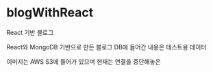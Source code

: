 # blogWithReact
React 기반 블로그

React와 MongoDB 기반으로 만든 블로그
DB에 들어간 내용은 테스트용 데이터

이미지는 AWS S3에 들어가 있으며 현재는 연결을 중단해놓은 
